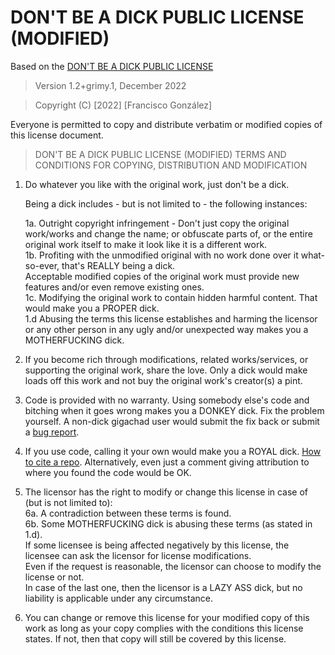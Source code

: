 # DON'T BE A DICK PUBLIC LICENSE (MODIFIED)

Based on the [DON'T BE A DICK PUBLIC LICENSE](https://github.com/philsturgeon/dbad)

> Version 1.2+grimy.1, December 2022

> Copyright (C) [2022] [Francisco González]
 
 Everyone is permitted to copy and distribute verbatim or modified copies of this license document.

> DON'T BE A DICK PUBLIC LICENSE (MODIFIED)
> TERMS AND CONDITIONS FOR COPYING, DISTRIBUTION AND MODIFICATION

 1. Do whatever you like with the original work, just don't be a dick.

     Being a dick includes - but is not limited to - the following instances:

	 1a. Outright copyright infringement - Don't just copy the original work/works and change the name; or obfuscate parts of, or the entire original work itself to make it look like it is a different work.  
	 1b. Profiting with the unmodified original with no work done over it what-so-ever, that's REALLY being a dick.  
     Acceptable modified copies of the original work must provide new features and/or even remove existing ones.  
	 1c. Modifying the original work to contain hidden harmful content. That would make you a PROPER dick.  
     1.d Abusing the terms this license establishes and harming the licensor or any other person in any ugly and/or unexpected way makes you a MOTHERFUCKING dick.

 2. If you become rich through modifications, related works/services, or supporting the original work,
 share the love. Only a dick would make loads off this work and not buy the original work's 
 creator(s) a pint.
 
 3. Code is provided with no warranty. Using somebody else's code and bitching when it goes wrong makes 
 you a DONKEY dick. Fix the problem yourself. A non-dick gigachad user would submit the fix back or submit a [bug report](https://www.chiark.greenend.org.uk/~sgtatham/bugs.html).

 4. If you use code, calling it your own would make you a ROYAL dick. [How to cite a repo](https://academia.stackexchange.com/questions/14010/how-do-you-cite-a-github-repository). Alternatively, even just a comment giving attribution to where you found the code would be OK.
 
 
 5. The licensor has the right to modify or change this license in case of (but is not limited to):  
	 6a. A contradiction between these terms is found.  
     6b. Some MOTHERFUCKING dick is abusing these terms (as stated in 1.d).  
 If some licensee is being affected negatively by this license, the licensee can ask the licensor for license modifications.  
 Even if the request is reasonable, the licensor can choose to modify the license or not.  
 In case of the last one, then the licensor is a LAZY ASS dick, but no liability is applicable under any circumstance.  

 6. You can change or remove this license for your modified copy of this work as long as your copy complies with the conditions this license states.
 If not, then that copy will still be covered by this license.


